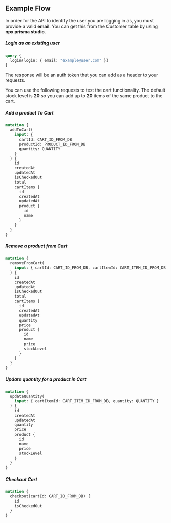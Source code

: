 ## Example Flow

In order for the API to identify the user you are logging in as, you must provide a valid **email**. You can get this from the Customer table by using **npx prisma studio**.

##### Login as an existing user

```graphql
query {
  login(login: { email: "example@user.com" })
}
```

The response will be an auth token that you can add as a header to your requests.

You can use the following requests to test the cart functionality. The default stock level is **20** so you can add up to **20** items of the same product to the cart.

##### Add a product To Cart

```graphql
mutation {
  addToCart(
    input: {
      cartId: CART_ID_FROM_DB
      productId: PRODUCT_ID_FROM_DB
      quantity: QUANTITY
    }
  ) {
    id
    createdAt
    updatedAt
    isCheckedOut
    total
    cartItems {
      id
      createdAt
      updatedAt
      product {
        id
        name
      }
    }
  }
}
```

##### Remove a product from Cart

```graphql
mutation {
  removeFromCart(
    input: { cartId: CART_ID_FROM_DB, cartItemId: CART_ITEM_ID_FROM_DB }
  ) {
    id
    createdAt
    updatedAt
    isCheckedOut
    total
    cartItems {
      id
      createdAt
      updatedAt
      quantity
      price
      product {
        id
        name
        price
        stockLevel
      }
    }
  }
}
```

##### Update quantity for a product in Cart

```graphql
mutation {
  updateQuantity(
    input: { cartItemId: CART_ITEM_ID_FROM_DB, quantity: QUANTITY }
  ) {
    id
    createdAt
    updatedAt
    quantity
    price
    product {
      id
      name
      price
      stockLevel
    }
  }
}
```

##### Checkout Cart

```graphql
mutation {
  checkout(cartId: CART_ID_FROM_DB) {
    id
    isCheckedOut
  }
}
```
